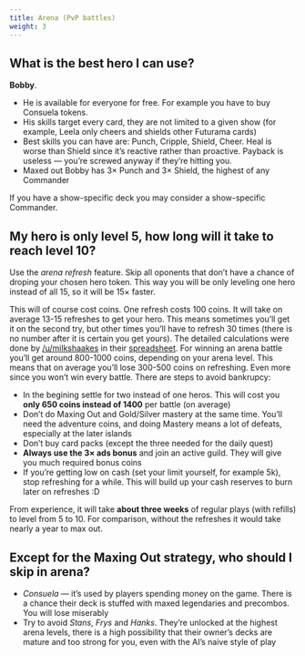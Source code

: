 ```yaml
---
title: Arena (PvP battles)
weight: 3
---
```


## What is the best hero I can use?

**Bobby**.

 * He is available for everyone for free. For example you have to buy Consuela tokens.
 * His skills target every card, they are not limited to a given show (for example, Leela only cheers and shields other Futurama cards)
 * Best skills you can have are: Punch, Cripple, Shield, Cheer. Heal is worse than Shield since it’s reactive rather than proactive. Payback is useless — you’re screwed anyway if they’re hitting you.
 * Maxed out Bobby has 3× Punch and 3× Shield, the highest of any Commander

If you have a show-specific deck you may consider a show-specific Commander.

## My hero is only level 5, how long will it take to reach level 10?

Use the *arena refresh* feature. Skip all oponents that don’t have a chance of droping your chosen hero token. This way you will be only leveling one hero instead of all 15, so it will be 15× faster. 

This will of course cost coins. One refresh costs 100 coins. It will take on average 13-15 refreshes to get your hero. This means sometimes you’ll get it on the second try, but other times you’ll have to refresh 30 times (there is no number after it is certain you get yours). The detailed calculations were done by [/u/milkshaakes](https://www.reddit.com/user/milkshaakes) in their [spreadsheet](https://docs.google.com/spreadsheets/d/1HSguYSuQeQQjMoJiodyjKbHSzwujvkv3P3DzKxTFTyI/pubhtml). For winning an arena battle you’ll get around 800-1000 coins, depending on your arena level. This means that on average you’ll lose 300-500 coins on refreshing. Even more since you won’t win every battle. There are steps to avoid bankrupcy:

 * In the begining settle for two instead of one heros. This will cost you **only 650 coins instead of 1400** per battle (on average)
 * Don’t do Maxing Out and Gold/Silver mastery at the same time. You’ll need the adventure coins, and doing Mastery means a lot of defeats, especially at the later islands
 * Don’t buy card packs (except the three needed for the daily quest)
 * **Always use the 3× ads bonus** and join an active guild. They will give you much required bonus coins
 * If you’re getting low on cash (set your limit yourself, for example 5k), stop refreshing for a while. This will build up your cash reserves to burn later on refreshes :D

From experience, it will take **about three weeks** of regular plays (with refills) to level from 5 to 10. For comparison, without the refreshes it would take nearly a year to max out.

## Except for the Maxing Out strategy, who should I skip in arena?

 * *Consuela* — it’s used by players spending money on the game. There is a chance their deck is stuffed with maxed legendaries and precombos. You will lose miserably
 * Try to avoid *Stans*, *Frys* and *Hanks*. They’re unlocked at the highest arena levels, there is a high possibility that their owner’s decks are mature and too strong for you, even with the AI’s naive style of play
